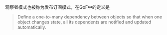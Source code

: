 观察者模式也被称为发布订阅模式，在GoF中的定义是



> Define a one-to-many dependency between objects so that when one object changes state, all its dependents are notified and updated automatically.